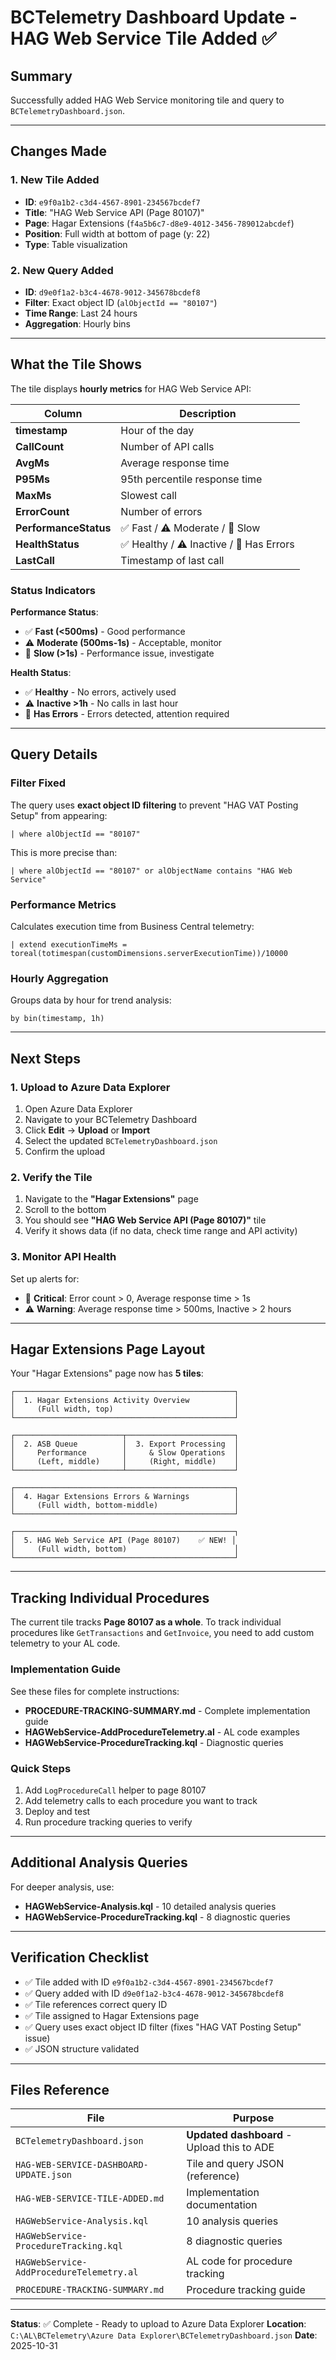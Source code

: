 # BCTelemetry Dashboard Update - HAG Web Service Tile Added ✅

## Summary

Successfully added HAG Web Service monitoring tile and query to `BCTelemetryDashboard.json`.

---

## Changes Made

### 1. New Tile Added
- **ID**: `e9f0a1b2-c3d4-4567-8901-234567bcdef7`
- **Title**: "HAG Web Service API (Page 80107)"
- **Page**: Hagar Extensions (`f4a5b6c7-d8e9-4012-3456-789012abcdef`)
- **Position**: Full width at bottom of page (y: 22)
- **Type**: Table visualization

### 2. New Query Added
- **ID**: `d9e0f1a2-b3c4-4678-9012-345678bcdef8`
- **Filter**: Exact object ID (`alObjectId == "80107"`)
- **Time Range**: Last 24 hours
- **Aggregation**: Hourly bins

---

## What the Tile Shows

The tile displays **hourly metrics** for HAG Web Service API:

| Column | Description |
|--------|-------------|
| **timestamp** | Hour of the day |
| **CallCount** | Number of API calls |
| **AvgMs** | Average response time |
| **P95Ms** | 95th percentile response time |
| **MaxMs** | Slowest call |
| **ErrorCount** | Number of errors |
| **PerformanceStatus** | ✅ Fast / ⚠️ Moderate / 🔴 Slow |
| **HealthStatus** | ✅ Healthy / ⚠️ Inactive / 🔴 Has Errors |
| **LastCall** | Timestamp of last call |

### Status Indicators

**Performance Status**:
- ✅ **Fast (<500ms)** - Good performance
- ⚠️ **Moderate (500ms-1s)** - Acceptable, monitor
- 🔴 **Slow (>1s)** - Performance issue, investigate

**Health Status**:
- ✅ **Healthy** - No errors, actively used
- ⚠️ **Inactive >1h** - No calls in last hour
- 🔴 **Has Errors** - Errors detected, attention required

---

## Query Details

### Filter Fixed
The query uses **exact object ID filtering** to prevent "HAG VAT Posting Setup" from appearing:

```kql
| where alObjectId == "80107"
```

This is more precise than:
```kql
| where alObjectId == "80107" or alObjectName contains "HAG Web Service"
```

### Performance Metrics
Calculates execution time from Business Central telemetry:
```kql
| extend executionTimeMs = toreal(totimespan(customDimensions.serverExecutionTime))/10000
```

### Hourly Aggregation
Groups data by hour for trend analysis:
```kql
by bin(timestamp, 1h)
```

---

## Next Steps

### 1. Upload to Azure Data Explorer
1. Open Azure Data Explorer
2. Navigate to your BCTelemetry Dashboard
3. Click **Edit** → **Upload** or **Import**
4. Select the updated `BCTelemetryDashboard.json`
5. Confirm the upload

### 2. Verify the Tile
1. Navigate to the **"Hagar Extensions"** page
2. Scroll to the bottom
3. You should see **"HAG Web Service API (Page 80107)"** tile
4. Verify it shows data (if no data, check time range and API activity)

### 3. Monitor API Health
Set up alerts for:
- 🔴 **Critical**: Error count > 0, Average response time > 1s
- ⚠️ **Warning**: Average response time > 500ms, Inactive > 2 hours

---

## Hagar Extensions Page Layout

Your "Hagar Extensions" page now has **5 tiles**:

```
┌─────────────────────────────────────────────────┐
│  1. Hagar Extensions Activity Overview          │
│     (Full width, top)                           │
└─────────────────────────────────────────────────┘

┌────────────────────────┬────────────────────────┐
│  2. ASB Queue          │  3. Export Processing  │
│     Performance        │     & Slow Operations  │
│     (Left, middle)     │     (Right, middle)    │
└────────────────────────┴────────────────────────┘

┌─────────────────────────────────────────────────┐
│  4. Hagar Extensions Errors & Warnings          │
│     (Full width, bottom-middle)                 │
└─────────────────────────────────────────────────┘

┌─────────────────────────────────────────────────┐
│  5. HAG Web Service API (Page 80107)    ✅ NEW! │
│     (Full width, bottom)                        │
└─────────────────────────────────────────────────┘
```

---

## Tracking Individual Procedures

The current tile tracks **Page 80107 as a whole**. To track individual procedures like `GetTransactions` and `GetInvoice`, you need to add custom telemetry to your AL code.

### Implementation Guide
See these files for complete instructions:
- **PROCEDURE-TRACKING-SUMMARY.md** - Complete implementation guide
- **HAGWebService-AddProcedureTelemetry.al** - AL code examples
- **HAGWebService-ProcedureTracking.kql** - Diagnostic queries

### Quick Steps
1. Add `LogProcedureCall` helper to page 80107
2. Add telemetry calls to each procedure you want to track
3. Deploy and test
4. Run procedure tracking queries to verify

---

## Additional Analysis Queries

For deeper analysis, use:
- **HAGWebService-Analysis.kql** - 10 detailed analysis queries
- **HAGWebService-ProcedureTracking.kql** - 8 diagnostic queries

---

## Verification Checklist

- ✅ Tile added with ID `e9f0a1b2-c3d4-4567-8901-234567bcdef7`
- ✅ Query added with ID `d9e0f1a2-b3c4-4678-9012-345678bcdef8`
- ✅ Tile references correct query ID
- ✅ Tile assigned to Hagar Extensions page
- ✅ Query uses exact object ID filter (fixes "HAG VAT Posting Setup" issue)
- ✅ JSON structure validated

---

## Files Reference

| File | Purpose |
|------|---------|
| `BCTelemetryDashboard.json` | **Updated dashboard** - Upload this to ADE |
| `HAG-WEB-SERVICE-DASHBOARD-UPDATE.json` | Tile and query JSON (reference) |
| `HAG-WEB-SERVICE-TILE-ADDED.md` | Implementation documentation |
| `HAGWebService-Analysis.kql` | 10 analysis queries |
| `HAGWebService-ProcedureTracking.kql` | 8 diagnostic queries |
| `HAGWebService-AddProcedureTelemetry.al` | AL code for procedure tracking |
| `PROCEDURE-TRACKING-SUMMARY.md` | Procedure tracking guide |

---

**Status**: ✅ Complete - Ready to upload to Azure Data Explorer
**Location**: `C:\AL\BCTelemetry\Azure Data Explorer\BCTelemetryDashboard.json`
**Date**: 2025-10-31
